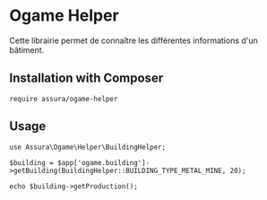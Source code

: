 # Ogame Helper

Cette librairie permet de connaître les différentes informations d'un bâtiment.

## Installation with Composer

```
require assura/ogame-helper
```
## Usage

```
use Assura\Ogame\Helper\BuildingHelper;

$building = $app['ogame.building']->getBuilding(BuildingHelper::BUILDING_TYPE_METAL_MINE, 20);

echo $building->getProduction();
```